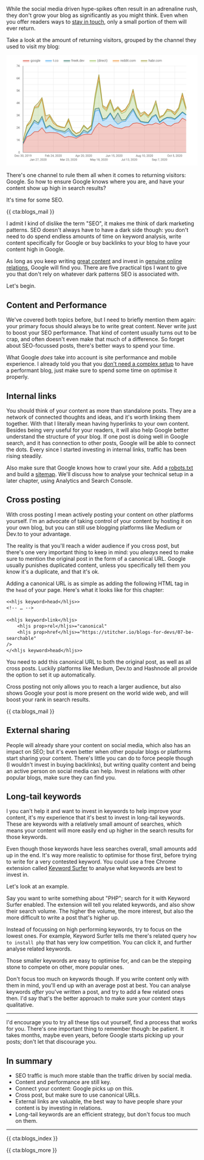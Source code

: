 While the social media driven hype-spikes often result in an adrenaline rush, they don't grow your blog as significantly as you might think. Even when you offer readers ways to [stay in touch](*/blogs-for-devs/06-stay-in-touch), only a small portion of them will ever return.

Take a look at the amount of returning visitors, grouped by the channel they used to visit my blog:

![Returning visitors per channel per week](/resources/img/blogs-for-devs/07-01.png)

There's one channel to rule them all when it comes to returning visitors: Google. So how to ensure Google knows where you are, and have your content show up high in search results? 

It's time for some SEO.

{{ cta:blogs_mail }}

I admit I kind of dislike the term "SEO", it makes me think of dark marketing patterns. SEO doesn't always have to have a dark side though: you don't need to do spend endless amounts of time on keyword analysis, write content specifically for Google or buy backlinks to your blog to have your content high in Google.

As long as you keep writing [great content](*/blogs-for-devs/02-content-is-king) and invest in [genuine online relations](*/blogs-for-devs/05-interaction), Google will find you.
There are five practical tips I want to give you that don't rely on whatever dark patterns SEO is associated with. 

Let's begin.

## Content and Performance

We've covered both topics before, but I need to briefly mention them again: your primary focus should always be to write great content. Never write just to boost your SEO performance. That kind of content usually turns out to be crap, and often doesn't even make that much of a difference. So forget about SEO-focussed posts, there's better ways to spend your time.

What Google _does_ take into account is site performance and mobile experience. I already told you that you [don't need a complex setup](*/blogs-for-devs/03-the-stack) to have a performant blog, just make sure to spend some time on optimise it properly.

## Internal links

You should think of your content as more than standalone posts. They are a network of connected thoughts and ideas, and it's worth linking them together. With that I literally mean having hyperlinks to your own content. Besides being very useful for your readers, it will also help Google better understand the structure of your blog. If one post is doing well in Google search, and it has connection to other posts, Google will be able to connect the dots. Every since I started investing in internal links, traffic has been rising steadily.

Also make sure that Google knows how to crawl your site. Add a [robots.txt](*https://support.google.com/webmasters/answer/6062608?hl=en) and build a [sitemap](*https://support.google.com/webmasters/answer/183668?hl=en). We'll discuss how to analyse your technical setup in a later chapter, using Analytics and Search Console.

## Cross posting

With cross posting I mean actively posting your content on other platforms yourself. I'm an advocate of taking control of your content by hosting it on your own blog, but you can still use blogging platforms like Medium or Dev.to to your advantage. 

The reality is that you'll reach a wider audience if you cross post, but there's one very important thing to keep in mind: you _always_ need to make sure to mention the original post in the form of a canonical URL. Google usually punishes duplicated content, unless you specifically tell them you know it's a duplicate, and that it's ok. 

Adding a canonical URL is as simple as adding the following HTML tag in the `head` of your page. Here's what it looks like for this chapter:

```
<<hljs keyword>head</hljs>>
<!-- … -->

<<hljs keyword>link</hljs> 
    <hljs prop>rel</hljs>="canonical" 
    <hljs prop>href</hljs>="https://stitcher.io/blogs-for-devs/07-be-searchable"
/>
</<hljs keyword>head</hljs>>
```

You need to add this canonical URL to both the original post, as well as all cross posts. Luckily platforms like Medium, Dev.to and Hashnode all provide the option to set it up automatically. 

Cross posting not only allows you to reach a larger audience, but also shows Google your post is more present on the world wide web, and will boost your rank in search results.

{{ cta:blogs_mail }}

## External sharing

People will already share your content on social media, which also has an impact on SEO; but it's even better when other popular blogs or platforms start sharing your content. There's little you can do to force people though (I wouldn't invest in buying backlinks), but writing quality content and being an active person on social media can help. Invest in relations with other popular blogs, make sure they can find you.

## Long-tail keywords

I you can't help it and want to invest in keywords to help improve your content, it's my experience that it's best to invest in long-tail keywords. These are keywords with a relatively small amount of searches, which means your content will more easily end up higher in the search results for those keywords.

Even though those keywords have less searches overall, small amounts add up in the end. It's way more realistic to optimise for those first, before trying to write for a very contested keyword.
You could use a free Chrome extension called [Keyword Surfer](*https://chrome.google.com/webstore/detail/keyword-surfer/bafijghppfhdpldihckdcadbcobikaca?hl=en) to analyse what keywords are best to invest in.

Let's look at an example.

Say you want to write something about "PHP"; search for it with Keyword Surfer enabled. The extension will tell you related keywords, and also show their search volume. The higher the volume, the more interest, but also the more difficult to write a post that's higher up. 

Instead of focussing on high performing keywords, try to focus on the lowest ones. For example, Keyword Surfer tells me there's related query `how to install php` that has very low competition. You can click it, and further analyse related keywords.

Those smaller keywords are easy to optimise for, and can be the stepping stone to compete on other, more popular ones. 

Don't focus too much on keywords though. If you write content only with them in mind, you'll end up with an average post at best. You can analyse keywords _after_ you've written a post, and try to add a few related ones then. I'd say that's the better approach to make sure your content stays qualitative. 

---

I'd encourage you to try all these tips out yourself, find a process that works for you. There's one important thing to remember though: be patient. It takes months, maybe even years, before Google starts picking up your posts; don't let that discourage you. 

<div class="sidenote">
<h2>In summary</h2>

- SEO traffic is much more stable than the traffic driven by social media.
- Content and performance are still key.
- Connect your content: Google picks up on this.
- Cross post, but make sure to use canonical URLs.
- External links are valuable, the best way to have people share your content is by investing in relations.
- Long-tail keywords are an efficient strategy, but don't focus too much on them.
</div>

---

{{ cta:blogs_index }}

{{ cta:blogs_more }}
